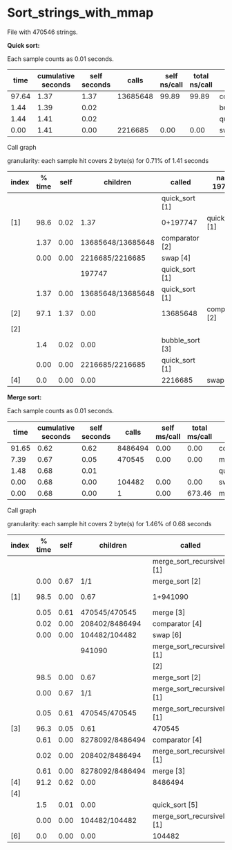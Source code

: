 # Sort_strings_with_mmap

File with 470546 strings.

 **Quick sort:**

Each sample counts as 0.01 seconds.

   time | cumulative seconds | self seconds | calls | self ns/call | total ns/call | name 
------ | ------ | ------ | ------ | ------ | ------ | ------ 
 97.64 |  1.37 |  1.37 |  13685648 |  99.89 |  99.89 |  comparator 
 1.44 |  1.39 |  0.02 |  |  |  |  bubble_sort 
 1.44 |  1.41 |  0.02 |  |  |  |  quick_sort 
 0.00 |  1.41 |  0.00 |  2216685 |  0.00 |  0.00 |  swap 


Call graph

granularity: each sample hit covers 2 byte(s) for 0.71% of 1.41 seconds


 index | % time | self | children | called | name 197747 
------ | ------ | ------ | ------ | ------ | ------ 
 |  |  |  |  |  quick_sort  [1]
 [1] |  98.6 |  0.02 |  1.37 |  0+197747 |  quick_sort  [1]
 |  |  1.37 |  0.00 |  13685648/13685648 |  comparator  [2]
 |  |  0.00 |  0.00 |  2216685/2216685 |  swap  [4]
 |  |  |  |  197747 |  quick_sort  [1]
 |  |  1.37 |  0.00 |  13685648/13685648 |  quick_sort  [1]
 [2] |  97.1 |  1.37 |  0.00 |  13685648 |  comparator  [2]
 [2] |  |  |  |  |  |  <spontaneous>  [3]
 |  |  1.4 |  0.02 |  0.00 |  bubble_sort  [3]
 |  |  0.00 |  0.00 |  2216685/2216685 |  quick_sort  [1]
 [4] |  0.0 |  0.00 |  0.00 |  2216685 |  swap  [4]
 
 
 **Merge sort:**

Each sample counts as 0.01 seconds.

   time | cumulative seconds | self seconds | calls | self ms/call | total ms/call | name 
------ | ------ | ------ | ------ | ------ | ------ | ------ 
 91.65 |  0.62 |  0.62 |  8486494 |  0.00 |  0.00 |  comparator 
 7.39 |  0.67 |  0.05 |  470545 |  0.00 |  0.00 |  merge 
 1.48 |  0.68 |  0.01 |  |  |  |  quick_sort 
 0.00 |  0.68 |  0.00 |  104482 |  0.00 |  0.00 |  swap 
 0.00 |  0.68 |  0.00 |  1 |  0.00 |  673.46 |  merge_sort_recursively 


Call graph

granularity: each sample hit covers 2 byte(s) for 1.46% of 0.68 seconds


 index | % time | self | children | called | name 941090 
------ | ------ | ------ | ------ | ------ | ------ 
 |  |  |  |  |  merge_sort_recursively  [1]
 |  |  0.00 |  0.67 |  1/1 |  merge_sort  [2]
 [1] |  98.5 |  0.00 |  0.67 |  1+941090 |  merge_sort_recursively  [1]
 |  |  0.05 |  0.61 |  470545/470545 |  merge  [3]
 |  |  0.02 |  0.00 |  208402/8486494 |  comparator  [4]
 |  |  0.00 |  0.00 |  104482/104482 |  swap  [6]
 |  |  |  |  941090 |  merge_sort_recursively  [1]
 |  |  |  |  |  <spontaneous>  [2]
 |  |  98.5 |  0.00 |  0.67 |  merge_sort  [2]
 |  |  0.00 |  0.67 |  1/1 |  merge_sort_recursively  [1]
 |  |  0.05 |  0.61 |  470545/470545 |  merge_sort_recursively  [1]
 [3] |  96.3 |  0.05 |  0.61 |  470545 |  merge  [3]
 |  |  0.61 |  0.00 |  8278092/8486494 |  comparator  [4]
 |  |  0.02 |  0.00 |  208402/8486494 |  merge_sort_recursively  [1]
 |  |  0.61 |  0.00 |  8278092/8486494 |  merge  [3]
 [4] |  91.2 |  0.62 |  0.00 |  8486494 |  comparator  [4]
 [4] |  |  |  |  |  |  <spontaneous>  [5]
 |  |  1.5 |  0.01 |  0.00 |  quick_sort  [5]
 |  |  0.00 |  0.00 |  104482/104482 |  merge_sort_recursively  [1]
 [6] |  0.0 |  0.00 |  0.00 |  104482 |  swap  [6]

 